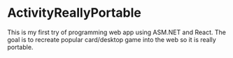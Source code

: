 # ActivityReallyPortable
This is my first try of programming web app using ASM.NET and React. The goal is to recreate popular card/desktop game into the web so it is really portable.
